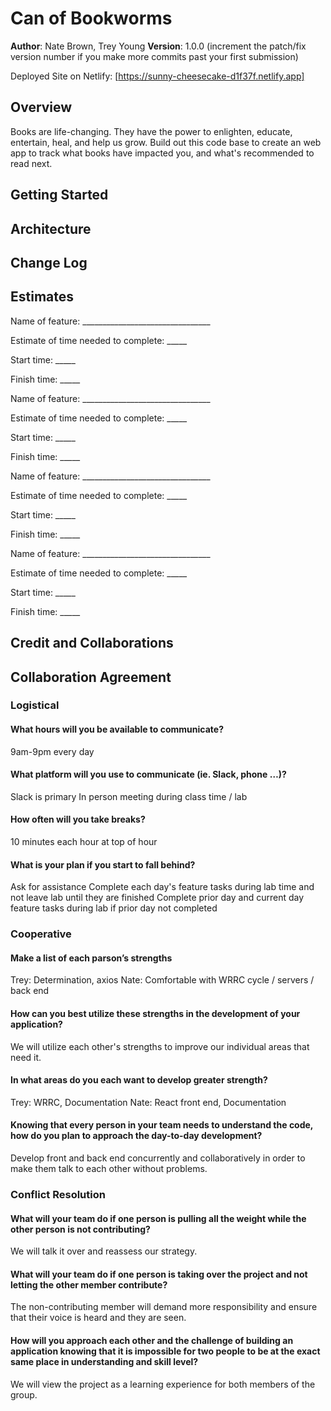 # Can of Bookworms

**Author**: Nate Brown, Trey Young
**Version**: 1.0.0 (increment the patch/fix version number if you make more commits past your first submission)

Deployed Site on Netlify: [https://sunny-cheesecake-d1f37f.netlify.app]


## Overview

Books are life-changing. They have the power to enlighten, educate, entertain, heal, and help us grow. Build out this code base to create an web app to track what books have impacted you, and what's recommended to read next.

## Getting Started
<!-- What are the steps that a user must take in order to build this app on their own machine and get it running? -->

## Architecture
<!-- Provide a detailed description of the application design. What technologies (languages, libraries, etc) you're using, and any other relevant design information. -->

## Change Log
<!-- Use this area to document the iterative changes made to your application as each feature is successfully implemented. Use time stamps. Here's an example:

01-01-2001 4:59pm - Application now has a fully-functional express server, with a GET route for the location resource. -->

## Estimates

Name of feature: ________________________________

Estimate of time needed to complete: _____

Start time: _____

Finish time: _____

Name of feature: ________________________________

Estimate of time needed to complete: _____

Start time: _____

Finish time: _____

Name of feature: ________________________________

Estimate of time needed to complete: _____

Start time: _____

Finish time: _____

Name of feature: ________________________________

Estimate of time needed to complete: _____

Start time: _____

Finish time: _____

## Credit and Collaborations
<!-- Give credit (and a link) to other people or resources that helped you build this application. -->






## Collaboration Agreement

### Logistical

#### What hours will you be available to communicate?

9am-9pm every day

#### What platform will you use to communicate (ie. Slack, phone …)?

Slack is primary
In person meeting during class time / lab

#### How often will you take breaks?

10 minutes each hour at top of hour

#### What is your plan if you start to fall behind?

Ask for assistance
Complete each day's feature tasks during lab time and not leave lab until they are finished
Complete prior day and current day feature tasks during lab if prior day not completed

### Cooperative

#### Make a list of each parson’s strengths

Trey: Determination, axios
Nate: Comfortable with WRRC cycle / servers / back end

#### How can you best utilize these strengths in the development of your application?

We will utilize each other's strengths to improve our individual areas that need it.

#### In what areas do you each want to develop greater strength?

Trey: WRRC, Documentation
Nate: React front end, Documentation

#### Knowing that every person in your team needs to understand the code, how do you plan to approach the day-to-day development?

Develop front and back end concurrently and collaboratively in order to make them talk to each other without problems.

### Conflict Resolution

#### What will your team do if one person is pulling all the weight while the other person is not contributing?

We will talk it over and reassess our strategy.

#### What will your team do if one person is taking over the project and not letting the other member contribute?

The non-contributing member will demand more responsibility and ensure that their voice is heard and they are seen.

#### How will you approach each other and the challenge of building an application knowing that it is impossible for two people to be at the exact same place in understanding and skill level?

We will view the project as a learning experience for both members of the group.
